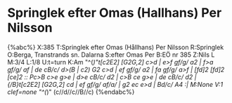 # Springlek efter Omas (Hallhans) Per Nilsson

{%abc%}
X:385
T:Springlek efter Omas (Hållhans) Per Nilsson
R:Springlek
O:Berga, Transtrands sn. Dalarna
S:efter Omas Per
B:EÖ nr 385
Z:Nils L
M:3/4
L:1/8
U:t=turn
K:Am
"^(*)"t[c2E2] [G2G,2] c>d | e>f gf/g/ a2 | f>a gf/g/ af | de cB/c/ d>(B |
c2) G2 c>d | ef gf/g/ a2 | fa gf/g/ a>f | [fd]2 [fd]2 [ce]2 ::
Pc>B c>e g>e | d>e cB/c/ d2 | c>B ce g>e | de cB/c/ d2 |
{/B}t[c2E2] [G2G,2] cd | ef gf/g/ af/a/ | g2 ec e>d | Bd/c/ A4 :|
M:None
V:1 clef=none
"^(*)"
(c//d//c//B//c) 
{%endabc%}
